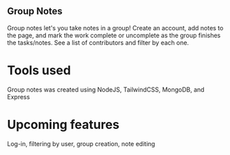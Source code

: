## Group Notes

Group notes let's you take notes in a group! Create an account, add notes to the page, and mark the work complete or uncomplete as the group finishes the tasks/notes. See a list of contributors and filter by each one.

# Tools used

Group notes was created using NodeJS, TailwindCSS, MongoDB, and Express

# Upcoming features
Log-in, filtering by user, group creation, note editing